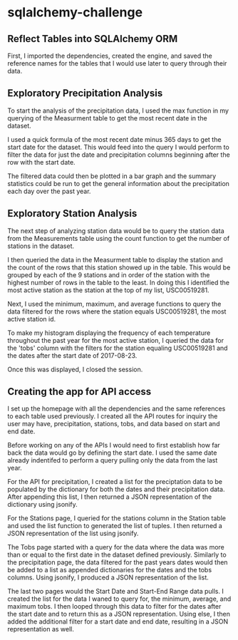 # sqlalchemy-challenge

## Reflect Tables into SQLAlchemy ORM

First, I imported the dependencies, created the engine, and saved the reference names for the tables that I would use later to query through their data.

## Exploratory Precipitation Analysis

To start the analysis of the precipitation data, I used the max function in my querying of the Measurment table to get the most recent date in the dataset. 

I used a quick formula of the most recent date minus 365 days to get the start date for the dataset. This would feed into the query I would perform to filter the data for just the date and precipitation columns beginning after the row with the start date. 

The filtered data could then be plotted in a bar graph and the summary statistics could be run to get the general information about the precipitation each day over the past year. 

## Exploratory Station Analysis 

The next step of analyzing station data would be to query the station data from the Measurements table using the count function to get the number of stations in the dataset. 

I then queried the data in the Measurment table to display the station and the count of the rows that this station showed up in the table. This would be grouped by each of the 9 stations and in order of the station with the highest number of rows in the table to the least. In doing this I identified the most active station as the station at the top of my list, USC00519281.

Next, I used the minimum, maximum, and average functions to query the data filtered for the rows where the station equals USC00519281, the most active station id. 

To make my histogram displaying the frequency of each temperature throughout the past year for the most active station, I queried the data for the 'tobs' column with the filters for the station equaling USC00519281 and the dates after the start date of 2017-08-23.

Once this was displayed, I closed the session.

## Creating the app for API access

I set up the homepage with all the dependencies and the same references to each table used previously. I created all the API routes for inquiry the user may have, precipitation, stations, tobs, and data based on start and end date.

Before working on any of the APIs I would need to first establish how far back the data would go by defining the start date. I used the same date already indentifed to perform a query pulling only the data from the last year. 

For the API for precipitation, I created a list for the preciptation data to be populated by the dictionary for both the dates and their precipitation data. After appending this list, I then returned a JSON representation of the dictionary using jsonify.

For the Stations page, I queried for the stations column in the Station table and used the list function to generated the list of tuples. I then returned a JSON representation of the list using jsonify.

The Tobs page started with a query for the data where the data was more than or equal to the first date in the dataset defined previously. Similarly to the precipitation page, the data filtered for the past years dates would then be added to a list as appended dictionaries for the dates and the tobs columns. Using jsonify, I produced a JSON representation of the list. 

The last two pages would the Start Date and Start-End Range data pulls. I created the list for the data I waned to query for, the minimum, average, and maximum tobs. I then looped through this data to filter for the dates after the start date and to return this as a JSON representation. Using else, I then added the additional filter for a start date and end date, resulting in a JSON representation as well. 